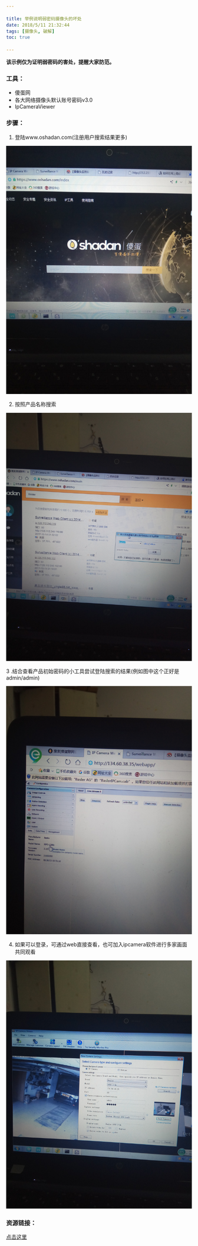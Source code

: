 ```yaml
---

title: 举例说明弱密码摄像头的坏处
date: 2018/5/11 21:32:44   
tags: [摄像头, 破解]
toc: true

---
```


**该示例仅为证明弱密码的害处，提醒大家防范。**

### 工具： ### 
+ 傻蛋网
+ 各大网络摄像头默认账号密码v3.0
+ IpCameraViewer 
 
<!--more-->

### 步骤： ### 

1. 登陆www.oshadan.com(注册用户搜索结果更多)

![img](/img/xjy/p34001.jpg)

2. 按照产品名称搜索

![img](/img/xjy/p34002.jpg)

3 .结合查看产品初始密码的小工具尝试登陆搜索的结果(例如图中这个正好是admin/admin) 

![img](/img/xjy/p34003.jpg)

4. 如果可以登录，可通过web直接查看，也可加入ipcamera软件进行多家画面共同观看

![img](/img/xjy/p34004.jpg)

### 资源链接： ### 

[点击这里](https://pan.baidu.com/share/link?shareid=2925240709&uk=3811069734 )
